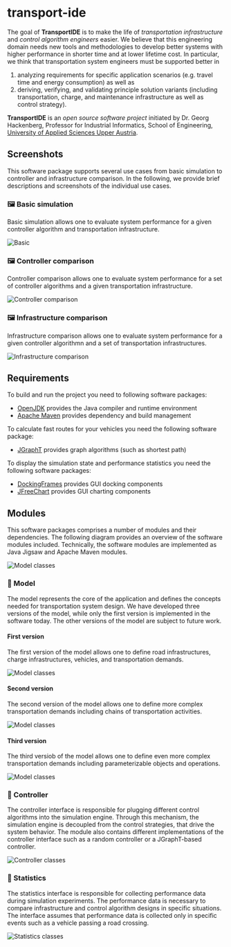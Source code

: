 # transport-ide

The goal of **TransportIDE** is to make the life of *transportation infrastructure* and *control algorithm engineers* easier.
We believe that this engineering domain needs new tools and methodologies to develop better systems with higher performance in shorter time and at lower lifetime cost.
In particular, we think that transportation system engineers must be supported better in

1. analyzing requirements for specific application scenarios (e.g. travel time and energy consumption) as well as
2. deriving, verifying, and validating principle solution variants (including transportation, charge, and maintenance infrastructure as well as control strategy).

**TransportIDE** is an *open source software project* initiated by Dr. Georg Hackenberg, Professor for Industrial Informatics, School of Engineering, [University of Applied Sciences Upper Austria](https://fh-ooe.at/).

## Screenshots

This software package supports several use cases from basic simulation to controller and infrastructure comparison.
In the following, we provide brief descriptions and screenshots of the individual use cases.

### 🖼️ Basic simulation

Basic simulation allows one to evaluate system performance for a given controller algorithm and transportation infrastructure.

![Basic](./screenshots/basic-simulation.png)

### 🖼️ Controller comparison

Controller comparison allows one to evaluate system performance for a set of controller algorithms and a given transportation infrastructure.

![Controller comparison](./screenshots/controller-comparison.png)

### 🖼️ Infrastructure comparison

Infrastructure comparison allows one to evaluate system performance for a given controller algorithmn and a set of transportation infrastructures.

![Infrastructure comparison](./screenshots/infrastructure-comparison.png)

## Requirements

To build and run the project you need to following software packages:

- [OpenJDK](https://openjdk.org/) provides the Java compiler and runtime environment
- [Apache Maven](https://maven.apache.org/) provides dependency and build management

To calculate fast routes for your vehicles you need the following software package:

- [JGraphT](https://jgrapht.org/) provides graph algorithms (such as shortest path)

To display the simulation state and performance statistics you need the following software packages:

- [DockingFrames](https://www.docking-frames.org/) provides GUI docking components
- [JFreeChart](https://www.jfree.org/jfreechart/) provides GUI charting components

## Modules

This software packages comprises a number of modules and their dependencies.
The following diagram provides an overview of the software modules included.
Technically, the software modules are implemented as Java Jigsaw and Apache Maven modules.

![Model classes](./diagrams/architecture.png)

### 🧩 Model

The model represents the core of the application and defines the concepts needed for transportation system design.
We have developed three versions of the model, while only the first version is implemented in the software today.
The other versions of the model are subject to future work.

#### First version

The first version of the model allows one to define road infrastructures, charge infrastructures, vehicles, and transportation demands.

![Model classes](./diagrams/model/classes-v0.png)

#### Second version

The second version of the model allows one to define more complex transportation demands including chains of transportation activities.

![Model classes](./diagrams/model/classes-v1.png)

#### Third version

The third versiob of the model allows one to define even more complex transportation demands including parameterizable objects and operations.

![Model classes](./diagrams/model/classes-v2.png)

### 🧩 Controller

The controller interface is responsible for plugging different control algorithms into the simulation engine.
Through this mechanism, the simulation engine is decoupled from the control strategies, that drive the system behavior.
The module also contains different implementations of the controller interface such as a random controller or a JGraphT-based controller.

![Controller classes](./diagrams/controller/classes.png)

### 🧩 Statistics

The statistics interface is responsible for collecting performance data during simulation experiments.
The performance data is necessary to compare infrastructure and control algorithm designs in specific situations.
The interface assumes that performance data is collected only in specific events such as a vehicle passing a road crossing.

![Statistics classes](./diagrams/statistics/classes.png)